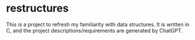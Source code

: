 # restructures
This is a project to refresh my familiarity with data structures. It is written in C, and the project descriptions/requirements are generated by ChatGPT.
